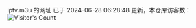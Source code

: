 iptv.m3u 的网址 已于 2024-06-28 06:28:48 更新，本仓库访客数：![Visitor's Count](https://profile-counter.glitch.me/pxiptv_TV/count.svg)
